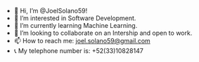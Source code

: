 - 👋 Hi, I’m @JoelSolano59!
- 👀 I’m interested in Software Development.
- 🌱 I’m currently learning Machine Learning.
- 💞️ I’m looking to collaborate on an Intership and open to work.
- 📫 How to reach me: joel.solano59@gmail.com
- 📞 My telephone number is: +52(33)10828147
